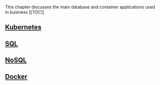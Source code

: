 This chapter discusses the main database and container applications used in business
[[_TOC_]]
## [Kubernetes](/ce02-wiki/Databases-and-Containers/Kubernetes)

## [SQL](/ce02-wiki/Databases-and-Containers/SQL)

## [NoSQL](/ce02-wiki/Databases-and-Containers/NoSQL)

## [Docker](/ce02-wiki/Databases-and-Containers/Docker)



